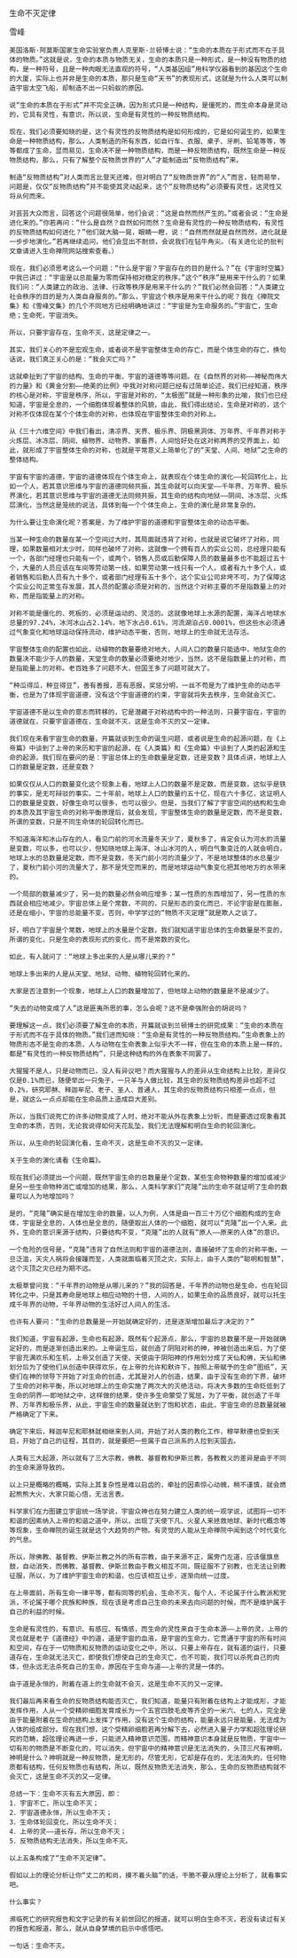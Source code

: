生命不灭定律

雪峰


    美国洛斯·阿莫斯国家生命实验室负责人克里斯·兰顿博士说：“生命的本质在于形式而不在于具体的物质。”这就是说，生命的本质与物质无关，生命的本质只是一种形式，是一种没有物质的结构，是一种符号，且是一种肉眼无法直观的符号，“人类基因组”用科学仪器看到的基因这个生命的大厦，实际上也并非是生命的本质，那只是生命“天书”的表现形式，这就是为什么人类可以制造宇宙太空飞船，却制造不出一只蚂蚁的原因。

    说“生命的本质在于形式”并不完全正确，因为形式只是一种结构，是僵死的，而生命本身是灵动的，它具有灵性，有意识，所以说，生命是有灵性的一种反物质结构。

    现在，我们必须要知晓的是，这个有灵性的反物质结构是如何形成的，它是如何诞生的，如果生命是一种物质结构，那么，人类制造的所有东西，如自行车、衣服、桌子、牙刷、铅笔等等，等等都成了生命，显而易见，生命决不是一种物质结构，而是一种反物质结构，既然生命是一种反物质结构，那么，只有了解整个反物质世界的“人”才能制造出“反物质结构”来。

    制造“反物质结构”对人类而言比登天还难，但对明白了“反物质世界”的“人”而言，轻而易举，问题是，仅仅“反物质结构”并不能使其灵动起来，这个“反物质结构”必须要有灵性，这灵性又将从何而来。

    对芸芸大众而言，回答这个问题很简单，他们会说：“这是自然而然产生的。”或者会说：“生命是进化来的。”你若再问：“什么是自然？自然如何而然？生命是有灵性的一种反物质结构，有灵性的反物质结构如何进化？”他们就大脑一晃，眼睛一瞪，说：“自然而然就是自然而然，进化就是一步步地演化。”若再继续追问，他们会显出不耐烦，会说我们在钻牛角尖。（有关进化论的批判文章请进入生命禅院网站搜索查看。）

    现在，我们必须思考这么一个问题：“什么是宇宙？宇宙存在的目的是什么？”在《宇宙时空篇》中我已讲过：“宇宙是以总能量为零而保持相对稳定的秩序。”这个“秩序”是用来干什么的？如果我们问：“人类建立的政治、法律、行政等秩序是用来干什么的？”我们必然会回答：“人类建立社会秩序的目的是为人类自身服务的。”那么，宇宙这个秩序是用来干什么的呢？我在《禅院文集》和《雪峰文集》的几个不同地方已经明确地讲过：“宇宙是为生命服务的。”宇宙亡，生命绝；生命死，宇宙消失。

    所以，只要宇宙存在，生命不灭，这是定律之一。

    其实，我们关心的不是宏观生命，或者说不是宇宙整体生命的存亡，而是个体生命的存亡，换句话说，我们真正关心的是：“我会灭亡吗？”

    这就牵扯到了宇宙的结构、生命的平衡、宇宙的道德等等问题。在《自然界的对称——神秘而伟大的力量》和《黄金分割——绝美的比例》中我对对称问题已经有过简单论述，我们已经知道，秩序的核心是对称，宇宙是秩序，所以，宇宙是对称的，“太极图”就是一种形象的比喻，我们也已经知道，宇宙是全息的，一个细胞体现着整体的风貌，由此，我们得出结论，生命是对称的，这个对称不仅体现在某个个体生命的对称，也体现在宇宙整体生命的对称上。

    从《三十六维空间》中我们看出，清凉界、天界、极乐界、阴极黑洞体、万年界、千年界对称于火炼层、冰冻层、阴间、植物界、动物界、家畜界，人间恰好处在这对称两界的交界面上，如此，就形成了宇宙整体生命的对称，也就是平常意义上简单化了的“天堂、人间、地狱”之生命的整体结构。

    宇宙有宇宙的道德，宇宙的道德体现在个体生命上，就表现在个体生命的演化——轮回转化上，比如一个人，若其意识思维与宇宙的道德同频共振，其生命就可以向天堂——千年界、万年界、极乐界演化，若其意识思维与宇宙的道德无法同频共振，其生命的结构向地狱——阴间、冰冻层、火炼层演化，当然这是笼统的说法，具体到每一个个体生命上，生命的演化是非常复杂的。

    为什么要让生命演化呢？答案是，为了维护宇宙的道德和宇宙整体生命的动态平衡。

    当某一种生命的数量在某一个空间过大时，其局面就违背了对称，也就是说它破坏了对称，同理，如果数量相对太少时，同样也破坏了对称，这就像一个拥有百人的实业公司，总经理只能有一个，各部门经理也只能有一个，或两个，销售人员或后勤保障人员的数量最多也不能超过五十个，大量的人员应该在车间等劳动第一线，如果劳动第一线只有一个人，或者有九十多个人，或者销售和后勤人员有九十多个，或者部门经理有五十多个，这个实业公司非垮不可，为了保障这个实业公司正常生存发展，其人员的配置必须是对称的，当然这个对称主要的不是指数量上的对称，而是指能量上的对称。

    对称不能是僵化的、死板的，必须是运动的、灵活的。这就像地球上水源的配置，海洋占地球水总量的97.24%，冰河冰山占2.14%，地下水占0.61%，河流湖泊占0.0001%，但这些水必须通过气象变化和地球运动保持流动，维护动态平衡，否则，地球上的生命就无法存活。

    宇宙整体生命的配置也如此，动植物的数量要绝对地大，人间人口的数量只能适中，地狱生命的数量决不能少于人的数量，天堂生命的数量必须要绝对地少，当然，这不是指数量上的对称，而是指能量上的对称。老百姓多了问题不大，但国王多了问题可就大了。

    “种瓜得瓜，种豆得豆”，善有善报，恶有恶报，奖惩分明，一丝不苟是为了维护生命的动态平衡，也是为了体现宇宙道德，没有这个宇宙道德的约束，宇宙就将失去秩序，生命就会灭亡。

    宇宙道德不是以生命的意志而转移的，它是潜藏于对称结构中的一种法则，只要宇宙在，宇宙的道德就在，只要宇宙道德在，生命就不灭，这是生命不灭的又一定律。

    我们现在来看宇宙生命的数量，开篇就谈到生命的诞生问题，或者说是生命的起源问题，在《上帝篇》中谈到了上帝的来历和宇宙的起源，在《人类篇》和《生命篇》中谈到了人类的起源和生命的起源，我们现在要问的是：宇宙总体上的生命数量是定数，还是变数？具体点讲，地球上人口的数量是定数，还是变数？

    如果仅仅从人口的数量变化这个现象上看，地球上人口的数量不是定数，而是变数，这似乎是铁的事实，是无可辩驳的事实。二十年前，地球上人口的数量约五十亿，现在六十多亿，这证明人口的数量是变数，好像生命可以很多，也可以很少。但是，当我们了解了宇宙空间的结构和生命的本质及其宇宙生命的对称平衡原理后，就会发现，宇宙整体生命的数量是定数，而不是变数，所谓的变数，只是不同生命体的轮回转化而已。

    不知道海洋和冰山存在的人，看见门前的河水流量冬天少了，夏秋多了，肯定会认为河水的流量是变数，可以多，也可以少，但知晓地球上海洋、冰山冰河的人，明白气象变迁的人就会明白，地球上水的总数量是定数，而不是变数，冬天门前小河的流量少了，不是地球整体的水总量少了，夏秋门前小河的流量大了，那不是凭空而来的，而是地球运动气象变化把其他地方的水带来的。

    一个局部的数量减少了，另一处的数量必然会响应增多；某一性质的东西增加了，另一性质的东西就会相应地减少。宇宙总体上是个常数，不同的，只是形态的变化而已，不论宇宙是在膨胀，还是在缩小，宇宙的总能量不变。否则，中学学过的“物质不灭定理”就是欺人之谈了。

    好，明白了宇宙是个常数，地球上的水量是个定数，我们就知道宇宙总体的生命数量是不变的，所谓的变化，只是生命的表现形式的变化，而不是常数的变化。

    如此，有人就问了：“地球上多出来的人是从哪儿来的？”

    地球上多出来的人是从天堂、地狱、动物、植物轮回转化来的。

    大家是否注意到一个现象，地球上人口的数量增加了，但地球上动物的数量是不是减少了。

    “失去的动物变成了人”这是匪夷所思的事，怎么会呢？这不是牵强附会的胡说吗？

    要理解这一点，我们必须要了解生命的本质，开篇就谈到兰顿博士的研究成果：“生命的本质在于形式而不在于具体的物质。”我们进而知晓：“生命是有灵性的一种反物质结构。”生命表象上的物质形态不是生命的本质，人与动物在生命表象上似乎大不一样，但在生命的本质上是一样的，都是“有灵性的一种反物质结构”，只是这种结构的外在表象不同罢了。

    大猩猩不是人，只是动物而已，没人有异议吧？而大猩猩与人的差异从生命结构上比较，差异仅仅是0.1%而已，随便举出一只兔子，一只羊与人做比较，其生命的反物质结构差异也超不过0.2%，研究耶稣、释迦牟尼、老子、圣人、普通人，其生命的反物质结构只相差一点点，但是，就这么一点点却能在生命品质上造成巨大差别。

    所以，当我们说死亡的许多动物变成了人时，绝对不能从外在表象上分析，而是要透过现象看其生命的本质，否则，无论我说得如何天花乱坠，我们无法理解和明白生命的轮回演化。

    所以，从生命的轮回演化看，生命不灭，这是生命不灭的又一定律。

    关于生命的演化请看《生命篇》。

    现在我们必须提出一个问题，既然宇宙生命的总数量是个定数，某些生命物种数量的增加或减少是另一些生命物种消亡或增加的结果，那么，人类科学家们“克隆”出的生命不就证明了生命的数量可以人为地增加吗？

    是的，“克隆”确实是在增加生命的数量，以人为例，人体是由一百三十万亿个细胞构成的生命体，宇宙是全息的，人体也是全息的，随便取出人体的一个细胞，就可以“克隆”出一个人来。此外，生命的意识来源于结构，只要结构不变，“克隆”出的人就有“原人——原来的人体”的意识。

    一个危险的信号是，“克隆”违背了自然法则和宇宙的道德法则，直接破坏了生命的对称平衡，一旦泛滥，天灾人祸将会接踵而至，人类就面临着灭顶之灾，实际上，由于人类的“聪明和智慧”，这个灭顶之灾已经为期不远。

    太极草曾问我：“千年界的动物是从哪儿来的？”我的回答是，千年界的动物也是生命，也在轮回转化之中，只是其寿命是地球上相应动物的十倍，人间的人，如果生命的品质良好，就可以托生成千年界的动物，千年界动物的生活好过人间人的生活。

    也许有人要问：“生命的总数量是一开始就确定好的，还是逐渐增加最后才决定的？”

    我们知道，宇宙有起源，生命也有起源，既然有个起源点，那么，宇宙的总数量不是一开始就确定好的，而是逐渐创造出来的。上帝诞生后，就创造了阴阳对称的神，神被创造出来后，为了使宇宙充满欢乐和生机，上帝又创造了天使，天使由于阴阳神的作用划分成了天仙和佛，天仙和佛划分后为了使他们从创造中获得欢乐，在上帝的允许和默许下，按照上帝赋予的生命“图纸”，天使们在神的领导下开始了对生命的创造，尤其是对人的创造，结果，由于没有生命的下界，破坏了生命的对称平衡，所以对地球上的生命实施了两次大的灭绝活动，将决大多数的生命贬低到了生命的阴界——即地狱之中，这样做的结果，使许多生命蒙受了冤屈，为了平衡，就创造了千年界、万年界和极乐界，从此，宇宙生命的数量就达到了饱和状态，由此，宇宙生命的总数量就被严格确定了下来。

    确定下来后，释迦牟尼和耶稣就相继来到人间，开始了对人类的教化工作，穆罕默德也受到天启，开始了自己的征程，其目的，就是要把一些属于自己派系的人拉到天国去。

    人类有三大起源，所以就有了三大宗教，佛教、基督教和伊斯兰教，各教教义的差异是由于不同的生命来源导致的。

    以上只是概略的概略，实际上其复杂性是难以启齿的，牵扯的因素惊心动魄，稍不谨慎，就会燃起熊熊大火，大家只能心悟，无法言表。

    科学家们在力图建立宇宙统一场学说，宇宙众神也在努力建立人类的统一观学说，试图将一切不和谐的因素纳入上帝的和谐之道中，所以，出现了天使下凡、火星人来拯救地球、新时代概念等等现象，生命禅院的诞生就是这个大趋势的产物。有灵觉的人能从生命禅院中闻到这个时代变化的气息。

    所以，除佛教、基督教、伊斯兰教之外的所有宗教，由于来源不正，属旁门左道，应该偃旗息鼓，自动消失，而佛教、基督教、伊斯兰教由于教义相互不同，既征服不了别教，也无法让别教征服，所以，为了维护宇宙生命的和谐，也应该相互让步，逐渐向统一过度。

    在上帝面前，所有生命一律平等，都有同等的机会，生命不灭，每个人，不论属于什么教派和党派，不论属于哪个民族和种族，现在该是考虑自己生命的未来去向问题的时候，而不是维护属于自己的利益的时候。

    生命是有灵性的，有意识、有感应、有情感，而生命的灵性来自于生命本源——上帝的灵，上帝的灵也就是老子《道德经》中的道，道是宇宙的血液，是宇宙的生命力，它贯通于宇宙的所有时间和空间，存在于一切物质和反物质的运动变化之中，所以，只要上帝存在，就有道的运行，只要道存在，生命就无法灭亡，即使我们想使自己的生命灭亡，也不可能，我们可以杀死自己的肉体，但永远无法杀死自己的生命，原因在于生命与道——上帝的灵是一体的。

    由于道是永恒的，附着在道上的生命就不会灭，这是生命不灭的又一定律。

    我们最后再来看生命的反物质结构能否灭亡，我们知道，能量只有附着在结构上才能成形，才能发挥作用，人从一个受精卵细胞发育成长为一个五官四肢毛皮等齐全的一米六、七的人，完全是由于能量附着在生命的结构上发挥了作用，没有这个生命的结构，能量永远只是能量，无法成为人体的组成部分。现在我们想，这个受精卵细胞若再分解下去，必然进入量子力学和超弦理论研究的范畴，超弦理论再进一步，只能进入精神意识范围，而精神意识本身就是反物质，宇宙中一切有形的物质是不断变化的，可以消失，但宇宙中的精神意识是无法消失的，头顶三尺有神明，神明是什么？神明就是一种反物质，是无形的，尽管无形，它却是存在的，无法消失的，任何物质都有结构，任何反物质也有结构，所以，既然反物质无法消失，那么，生命的反物质结构就不会灭亡，这是生命不灭的又一定律。

    总结一下：生命不灭有五大原因，即：
    1．宇宙不亡，所以生命不灭；
    2．宇宙道德永恒，所以生命不灭；
    3．生命体轮回变化，所以生命不灭；
    4．上帝的灵——道长存，所以生命不灭；
    5．反物质结构无法消失，所以生命不灭。

    以上五条构成了“生命不灭定律”。

    假如以上的理论分析让你“丈二的和尚，摸不着头脑”的话，干脆不要从理论上分析了，就看事实吧。

    什么事实？

    濒临死亡的研究报告和文字记录的有关前世回忆的报道，就可以明白生命不灭，若没有读过有关的报告和报道，那么，就从自身梦境的启示中感悟吧。

    一句话：生命不灭。



